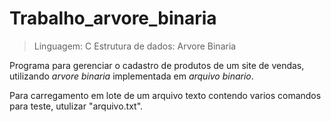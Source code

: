 # Trabalho_arvore_binaria

>Linguagem: C
>Estrutura de dados: Arvore Binaria

Programa para gerenciar o cadastro de produtos de um site de vendas, utilizando *arvore binaria* implementada em *arquivo binario*.

Para carregamento em lote de um arquivo texto contendo varios comandos para teste, utulizar "arquivo.txt".